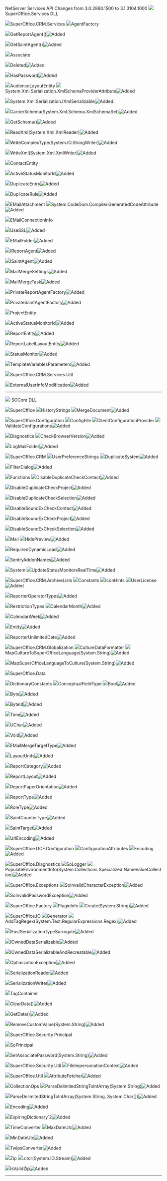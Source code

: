 <properties date="2016-06-24"
/>

NetServer Services API Changes from 3.0.2860.1500 to 3.1.3104.1000
<img src="y.gif" class="t" /> SuperOffice.Services DLL

<img src="n.gif" class="t" />SuperOffice.CRM.Services
<img src="c.gif" class="t" />AgentFactory

<img src="m.gif" class="t" />GetReportAgent()<img src="green.jpg" title="Added" alt="Added" class="t" />

<img src="m.gif" class="t" />GetSaintAgent()<img src="green.jpg" title="Added" alt="Added" class="t" />

<img src="c.gif" class="t" />Associate

<img src="p.gif" class="t" />Deleted<img src="green.jpg" title="Added" alt="Added" class="t" />

<img src="p.gif" class="t" />HasPassword<img src="green.jpg" title="Added" alt="Added" class="t" />

<img src="c.gif" class="t" />AudienceLayoutEntity
<img src="r.gif" class="t" />System.Xml.Serialization.XmlSchemaProviderAttribute<img src="green.jpg" title="Added" alt="Added" class="t" />

<img src="i.gif" class="t" />System.Xml.Serialization.IXmlSerializable<img src="green.jpg" title="Added" alt="Added" class="t" />

<img src="m.gif" class="t" />CarrierSchema(System.Xml.Schema.XmlSchemaSet)<img src="green.jpg" title="Added" alt="Added" class="t" />

<img src="m.gif" class="t" />GetSchema()<img src="green.jpg" title="Added" alt="Added" class="t" />

<img src="m.gif" class="t" />ReadXml(System.Xml.XmlReader)<img src="green.jpg" title="Added" alt="Added" class="t" />

<img src="m.gif" class="t" />WriteComplexType(System.IO.StringWriter)<img src="green.jpg" title="Added" alt="Added" class="t" />

<img src="m.gif" class="t" />WriteXml(System.Xml.XmlWriter)<img src="green.jpg" title="Added" alt="Added" class="t" />

<img src="c.gif" class="t" />ContactEntity

<img src="p.gif" class="t" />ActiveStatusMonitorId<img src="green.jpg" title="Added" alt="Added" class="t" />

<img src="c.gif" class="t" />DuplicateEntry<img src="green.jpg" title="Added" alt="Added" class="t" />

<img src="c.gif" class="t" />DuplicateRule<img src="green.jpg" title="Added" alt="Added" class="t" />

<img src="c.gif" class="t" />EMailAttachment
<img src="r.gif" class="t" />System.CodeDom.Compiler.GeneratedCodeAttribute<img src="green.jpg" title="Added" alt="Added" class="t" />

<img src="c.gif" class="t" />EMailConnectionInfo

<img src="p.gif" class="t" />UseSSL<img src="green.jpg" title="Added" alt="Added" class="t" />

<img src="c.gif" class="t" />EMailFolder<img src="green.jpg" title="Added" alt="Added" class="t" />

<img src="i.gif" class="t" />IReportAgent<img src="green.jpg" title="Added" alt="Added" class="t" />

<img src="i.gif" class="t" />ISaintAgent<img src="green.jpg" title="Added" alt="Added" class="t" />

<img src="c.gif" class="t" />MailMergeSettings<img src="green.jpg" title="Added" alt="Added" class="t" />

<img src="c.gif" class="t" />MailMergeTask<img src="green.jpg" title="Added" alt="Added" class="t" />

<img src="c.gif" class="t" />PrivateReportAgentFactory<img src="green.jpg" title="Added" alt="Added" class="t" />

<img src="c.gif" class="t" />PrivateSaintAgentFactory<img src="green.jpg" title="Added" alt="Added" class="t" />

<img src="c.gif" class="t" />ProjectEntity

<img src="p.gif" class="t" />ActiveStatusMonitorId<img src="green.jpg" title="Added" alt="Added" class="t" />

<img src="c.gif" class="t" />ReportEntity<img src="green.jpg" title="Added" alt="Added" class="t" />

<img src="c.gif" class="t" />ReportLabelLayoutEntity<img src="green.jpg" title="Added" alt="Added" class="t" />

<img src="c.gif" class="t" />StatusMonitor<img src="green.jpg" title="Added" alt="Added" class="t" />

<img src="c.gif" class="t" />TemplateVariablesParameters<img src="green.jpg" title="Added" alt="Added" class="t" />

<img src="n.gif" class="t" />SuperOffice.CRM.Services.Util

<img src="en.gif" class="t" />ExternalUserInfoModification<img src="green.jpg" title="Added" alt="Added" class="t" />

------------------------------------------------------------------------

<img src="y.gif" class="t" /> SOCore DLL

<img src="n.gif" class="t" />SuperOffice
<img src="c.gif" class="t" />HistoryStrings
<img src="p.gif" class="t" />MergeDocument<img src="green.jpg" title="Added" alt="Added" class="t" />

<img src="n.gif" class="t" />SuperOffice.Configuration
<img src="c.gif" class="t" />ConfigFile
<img src="c.gif" class="t" />ClientConfigurationProvider
<img src="p.gif" class="t" />ValidateConfigurations<img src="green.jpg" title="Added" alt="Added" class="t" />

<img src="c.gif" class="t" />Diagnostics
<img src="p.gif" class="t" />CheckBrowserVersion<img src="green.jpg" title="Added" alt="Added" class="t" />

<img src="p.gif" class="t" />LogMailFolder<img src="green.jpg" title="Added" alt="Added" class="t" />

<img src="n.gif" class="t" />SuperOffice.CRM
<img src="c.gif" class="t" />UserPreferenceStrings
<img src="c.gif" class="t" />DuplicateSystem<img src="green.jpg" title="Added" alt="Added" class="t" />

<img src="c.gif" class="t" />FilterDialog<img src="green.jpg" title="Added" alt="Added" class="t" />

<img src="c.gif" class="t" />Functions
<img src="p.gif" class="t" />DisableDuplicateCheckContact<img src="green.jpg" title="Added" alt="Added" class="t" />

<img src="p.gif" class="t" />DisableDuplicateCheckProject<img src="green.jpg" title="Added" alt="Added" class="t" />

<img src="p.gif" class="t" />DisableDuplicateCheckSelection<img src="green.jpg" title="Added" alt="Added" class="t" />

<img src="p.gif" class="t" />DisableSoundExCheckContact<img src="green.jpg" title="Added" alt="Added" class="t" />

<img src="p.gif" class="t" />DisableSoundExCheckProject<img src="green.jpg" title="Added" alt="Added" class="t" />

<img src="p.gif" class="t" />DisableSoundExCheckSelection<img src="green.jpg" title="Added" alt="Added" class="t" />

<img src="c.gif" class="t" />Mail
<img src="p.gif" class="t" />HidePreview<img src="green.jpg" title="Added" alt="Added" class="t" />

<img src="c.gif" class="t" />RequiredDynamicLoad<img src="green.jpg" title="Added" alt="Added" class="t" />

<img src="c.gif" class="t" />SentryAddonNames<img src="green.jpg" title="Added" alt="Added" class="t" />

<img src="c.gif" class="t" />System
<img src="p.gif" class="t" />UpdateStatusMonitorsRealTime<img src="green.jpg" title="Added" alt="Added" class="t" />

<img src="n.gif" class="t" />SuperOffice.CRM.ArchiveLists
<img src="c.gif" class="t" />Constants
<img src="c.gif" class="t" />IconHints
<img src="f.gif" class="t" />UserLicense<img src="green.jpg" title="Added" alt="Added" class="t" />

<img src="c.gif" class="t" />ReporterOperatorTypes<img src="green.jpg" title="Added" alt="Added" class="t" />

<img src="c.gif" class="t" />RestrictionTypes
<img src="f.gif" class="t" />CalendarMonth<img src="green.jpg" title="Added" alt="Added" class="t" />

<img src="f.gif" class="t" />CalendarWeek<img src="green.jpg" title="Added" alt="Added" class="t" />

<img src="f.gif" class="t" />Entity<img src="green.jpg" title="Added" alt="Added" class="t" />

<img src="f.gif" class="t" />ReporterUnlimitedDate<img src="green.jpg" title="Added" alt="Added" class="t" />

<img src="n.gif" class="t" />SuperOffice.CRM.Globalization
<img src="c.gif" class="t" />CultureDataFormatter
<img src="m.gif" class="t" />MapCultureToSuperOfficeLanguage(System.String)<img src="green.jpg" title="Added" alt="Added" class="t" />

<img src="m.gif" class="t" />MapSuperOfficeLanguageToCulture(System.String)<img src="green.jpg" title="Added" alt="Added" class="t" />

<img src="n.gif" class="t" />SuperOffice.Data

<img src="c.gif" class="t" />DictionaryConstants
<img src="c.gif" class="t" />ConceptualFieldType
<img src="f.gif" class="t" />Bool<img src="green.jpg" title="Added" alt="Added" class="t" />

<img src="f.gif" class="t" />Byte<img src="green.jpg" title="Added" alt="Added" class="t" />

<img src="f.gif" class="t" />ByteId<img src="green.jpg" title="Added" alt="Added" class="t" />

<img src="f.gif" class="t" />Time<img src="green.jpg" title="Added" alt="Added" class="t" />

<img src="f.gif" class="t" />UChar<img src="green.jpg" title="Added" alt="Added" class="t" />

<img src="f.gif" class="t" />Void<img src="green.jpg" title="Added" alt="Added" class="t" />

<img src="en.gif" class="t" />EMailMergeTargetType<img src="green.jpg" title="Added" alt="Added" class="t" />

<img src="en.gif" class="t" />LayoutUnits<img src="green.jpg" title="Added" alt="Added" class="t" />

<img src="en.gif" class="t" />ReportCategory<img src="green.jpg" title="Added" alt="Added" class="t" />

<img src="en.gif" class="t" />ReportLayout<img src="green.jpg" title="Added" alt="Added" class="t" />

<img src="en.gif" class="t" />ReportPaperOrientation<img src="green.jpg" title="Added" alt="Added" class="t" />

<img src="en.gif" class="t" />ReportType<img src="green.jpg" title="Added" alt="Added" class="t" />

<img src="en.gif" class="t" />RoleType<img src="green.jpg" title="Added" alt="Added" class="t" />

<img src="en.gif" class="t" />SaintCounterType<img src="green.jpg" title="Added" alt="Added" class="t" />

<img src="en.gif" class="t" />SaintTarget<img src="green.jpg" title="Added" alt="Added" class="t" />

<img src="en.gif" class="t" />UrlEncoding<img src="green.jpg" title="Added" alt="Added" class="t" />

<img src="n.gif" class="t" />SuperOffice.DCF.Configuration
<img src="c.gif" class="t" />ConfigurationAttributes
<img src="f.gif" class="t" />Encoding<img src="green.jpg" title="Added" alt="Added" class="t" />

<img src="n.gif" class="t" />SuperOffice.Diagnostics
<img src="c.gif" class="t" />SoLogger
<img src="m.gif" class="t" />PopulateEnvironmentInfo(System.Collections.Specialized.NameValueCollection)<img src="green.jpg" title="Added" alt="Added" class="t" />

<img src="n.gif" class="t" />SuperOffice.Exceptions
<img src="c.gif" class="t" />SoInvalidCharacterException<img src="green.jpg" title="Added" alt="Added" class="t" />

<img src="c.gif" class="t" />SoInvalidPasswordException<img src="green.jpg" title="Added" alt="Added" class="t" />

<img src="n.gif" class="t" />SuperOffice.Factory
<img src="c.gif" class="t" />PluginInfo
<img src="m.gif" class="t" />Create(System.String)<img src="green.jpg" title="Added" alt="Added" class="t" />

<img src="n.gif" class="t" />SuperOffice.IO
<img src="c.gif" class="t" />Generator
<img src="m.gif" class="t" />AddTagRegex(System.Text.RegularExpressions.Regex)<img src="green.jpg" title="Added" alt="Added" class="t" />

<img src="i.gif" class="t" />IFastSerializationTypeSurrogate<img src="green.jpg" title="Added" alt="Added" class="t" />

<img src="i.gif" class="t" />IOwnedDataSerializable<img src="green.jpg" title="Added" alt="Added" class="t" />

<img src="i.gif" class="t" />IOwnedDataSerializableAndRecreatable<img src="green.jpg" title="Added" alt="Added" class="t" />

<img src="c.gif" class="t" />OptimizationException<img src="green.jpg" title="Added" alt="Added" class="t" />

<img src="c.gif" class="t" />SerializationReader<img src="green.jpg" title="Added" alt="Added" class="t" />

<img src="c.gif" class="t" />SerializationWriter<img src="green.jpg" title="Added" alt="Added" class="t" />

<img src="c.gif" class="t" />TagContainer

<img src="m.gif" class="t" />ClearData()<img src="green.jpg" title="Added" alt="Added" class="t" />

<img src="m.gif" class="t" />GetData()<img src="green.jpg" title="Added" alt="Added" class="t" />

<img src="m.gif" class="t" />RemoveCustomValue(System.String)<img src="green.jpg" title="Added" alt="Added" class="t" />

<img src="n.gif" class="t" />SuperOffice.Security.Principal

<img src="c.gif" class="t" />SoPrincipal

<img src="m.gif" class="t" />SetAssociatePassword(System.String)<img src="green.jpg" title="Added" alt="Added" class="t" />

<img src="n.gif" class="t" />SuperOffice.Security.Util
<img src="c.gif" class="t" />FileImpersonationContext<img src="green.jpg" title="Added" alt="Added" class="t" />

<img src="n.gif" class="t" />SuperOffice.Util
<img src="c.gif" class="t" />AttributeFetcher<img src="green.jpg" title="Added" alt="Added" class="t" />

<img src="c.gif" class="t" />CollectionOps
<img src="m.gif" class="t" />ParseDelimitedStringToIntArray(System.String)<img src="green.jpg" title="Added" alt="Added" class="t" />

<img src="m.gif" class="t" />ParseDelimitedStringToIntArray(System.String, System.Char\[\])<img src="green.jpg" title="Added" alt="Added" class="t" />

<img src="c.gif" class="t" />Encoding<img src="green.jpg" title="Added" alt="Added" class="t" />

<img src="c.gif" class="t" />ExpiringDictionary\`2<img src="green.jpg" title="Added" alt="Added" class="t" />

<img src="c.gif" class="t" />TimeConverter
<img src="p.gif" class="t" />MaxDateUtc<img src="green.jpg" title="Added" alt="Added" class="t" />

<img src="p.gif" class="t" />MinDateUtc<img src="green.jpg" title="Added" alt="Added" class="t" />

<img src="c.gif" class="t" />TwipsConverter<img src="green.jpg" title="Added" alt="Added" class="t" />

<img src="c.gif" class="t" />Zip
<img src="m.gif" class="t" />.ctor(System.IO.Stream)<img src="green.jpg" title="Added" alt="Added" class="t" />

<img src="p.gif" class="t" />IsValidZip<img src="green.jpg" title="Added" alt="Added" class="t" />

------------------------------------------------------------------------
